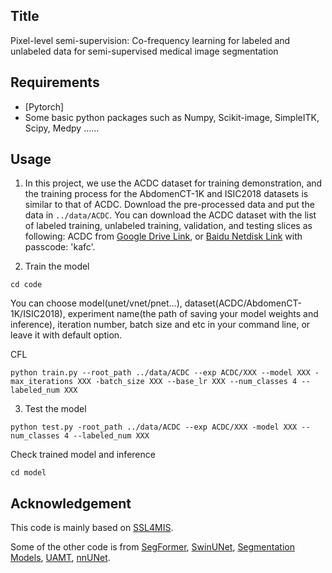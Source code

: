 ## Title
Pixel-level semi-supervision: Co-frequency learning for labeled and unlabeled data for semi-supervised medical image segmentation
## Requirements
* [Pytorch]
* Some basic python packages such as Numpy, Scikit-image, SimpleITK, Scipy, Medpy ......

## Usage

1. In this project, we use the ACDC dataset for training demonstration, and the training process for the AbdomenCT-1K and ISIC2018 datasets is similar to that of ACDC. Download the pre-processed data and put the data in `../data/ACDC`. You can download the ACDC dataset with the list of labeled training, unlabeled training, validation, and testing slices as following:
ACDC from [Google Drive Link](https://drive.google.com/file/d/1F3JzBSIURtFJkfcExBcT6Hu7Ar5_f8uv/view?usp=sharing), or [Baidu Netdisk Link](https://pan.baidu.com/s/1LS6VHujD8kvuQikbydOibQ) with passcode: 'kafc'.

2. Train the model

```
cd code
```

You can choose model(unet/vnet/pnet...), dataset(ACDC/AbdomenCT-1K/ISIC2018), experiment name(the path of saving your model weights and inference), iteration number, batch size and etc in your command line, or leave it with default option.

CFL
```
python train.py --root_path ../data/ACDC --exp ACDC/XXX --model XXX -max_iterations XXX -batch_size XXX --base_lr XXX --num_classes 4 --labeled_num XXX
```

3. Test the model
```
python test.py -root_path ../data/ACDC --exp ACDC/XXX -model XXX --num_classes 4 --labeled_num XXX
```
Check trained model and inference
```
cd model
```


## Acknowledgement

This code is mainly based on [SSL4MIS](https://github.com/HiLab-git/SSL4MIS).

Some of the other code is from [SegFormer](https://github.com/NVlabs/SegFormer), [SwinUNet](https://github.com/HuCaoFighting/Swin-Unet), [Segmentation Models](https://github.com/qubvel/segmentation_models.pytorch), [UAMT](https://github.com/yulequan/UA-MT), [nnUNet](https://github.com/MIC-DKFZ/nnUNet).